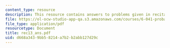 ```yaml
---
content_type: resource
description: This resource contains answers to problems given in recitation thirteen.
file: https://ol-ocw-studio-app-qa.s3.amazonaws.com/courses/6-041-probabilistic-systems-analysis-and-applied-probability-spring-2006/d668a3439bb58214a7b2b2abb127d29c_rec13_ans.pdf
file_type: application/pdf
resourcetype: Document
title: rec13_ans.pdf
uid: d668a343-9bb5-8214-a7b2-b2abb127d29c
---
```


